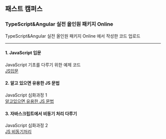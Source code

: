 ## 패스트 캠퍼스

### TypeScript&Angular 실전 올인원 패키지 Online

TypeScript&Angular 실전 올인원 패키지 Online 에서 작성한 코드 업로드

<hr>

#### 1. JavaScript 입문

JavaScript 기초를 다루기 위한 예제 코드  
[JS입문](https://github.com/pennyyi97/study_fastcampus/tree/main/script_class '코드 확인')
<br>

#### 2. 알고 있으면 유용한 JS 문법

JavaScript 심화과정 1
<br>
[알고있으면 유용한 JS 문법](https://github.com/pennyyi97/study_fastcampus/tree/main/script_class2 '코드 확인')

#### 3. 자바스크립트에서 비동기 처리 다루기

JavaScript 심화과정 2
<br>
[JS 비동기처리](https://github.com/pennyyi97/study_fastcampus/tree/main/script_class3 '코드 확인')
